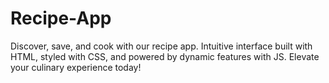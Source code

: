 # Recipe-App

Discover, save, and cook with our recipe app. Intuitive interface built with HTML, styled with CSS, and powered by dynamic features with JS. Elevate your culinary experience today!
